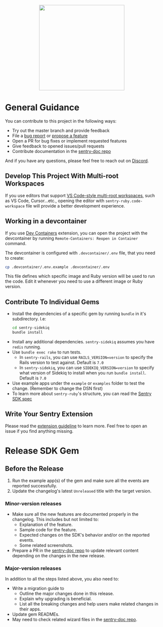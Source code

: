 <p align="center">
  <a href="https://sentry.io" target="_blank" align="center">
    <img src="https://sentry-brand.storage.googleapis.com/sentry-logo-black.png" width="280">
  </a>
  <br />
</p>

# General Guidance

You can contribute to this project in the following ways:

- Try out the master branch and provide feedback
- File a [bug report] or [propose a feature]
- Open a PR for bug fixes or implement requested features
- Give feedback to opened issues/pull requests
- Contribute documentation in the [sentry-doc repo]

And if you have any questions, please feel free to reach out on [Discord].

## Develop This Project With Multi-root Workspaces

If you use editors that support [VS Code-style multi-root workspaces](https://code.visualstudio.com/docs/editor/multi-root-workspaces),
such as VS Code, Cursor...etc., opening the editor with `sentry-ruby.code-workspace` file will provide a better development experience.

## Working in a devcontainer

If you use [Dev Containers](https://marketplace.visualstudio.com/items?itemName=ms-vscode-remote.remote-containers) extension, you can open the project with the devcontainer by running `Remote-Containers: Reopen in Container` command.

The devcontainer is configured with `.devcontainer/.env` file, that you need to create:

```bash
cp .devcontainer/.env.example .devcontainer/.env
```

This file defines which specific image and Ruby version will be used to run the code. Edit it whenever you need to use a different image or Ruby version.

## Contribute To Individual Gems

- Install the dependencies of a specific gem by running `bundle` in it's subdirectory. I.e:
  ```bash
  cd sentry-sidekiq
  bundle install
  ```
- Install any additional dependencies. `sentry-sidekiq` assumes you have `redis` running.
- Use `bundle exec rake` to run tests.
  - In `sentry-rails`, you can use `RAILS_VERSION=version` to specify the Rails version to test against. Default is `7.0`
  - In `sentry-sidekiq`, you can use `SIDEKIQ_VERSION=version` to specify what version of Sidekiq to install when you run `bundle install`. Default is `7.0`
- Use example apps under the `example` or `examples` folder to test the change. (Remember to change the DSN first)
- To learn more about `sentry-ruby`'s structure, you can read the [Sentry SDK spec]

## Write Your Sentry Extension

Please read the [extension guideline] to learn more. Feel free to open an issue if you find anything missing.

# Release SDK Gem

## Before the Release

1. Run the example app(s) of the gem and make sure all the events are reported successfully.
2. Update the changelog's latest `Unreleased` title with the target version.

### Minor-version releases

- Make sure all the new features are documented properly in the changelog. This includes but not limited to:
  - Explanation of the feature.
  - Sample code for the feature.
  - Expected changes on the SDK's behavior and/or on the reported events.
  - Some related screenshots.
- Prepare a PR in the [sentry-doc repo] to update relevant content depending on the changes in the new release.

### Major-version releases

In addition to all the steps listed above, you also need to:

- Write a migration guide to
  - Outline the major changes done in this release.
  - Explain why upgrading is beneficial.
  - List all the breaking changes and help users make related changes in their apps.
- Update gem READMEs.
- May need to check related wizard files in the [sentry-doc repo].


[bug report]: https://github.com/getsentry/sentry-ruby/issues/new?template=bug_report.md
[propose a feature]: https://github.com/getsentry/sentry-ruby/issues/new?template=feature_request.md
[extension guideline]: https://github.com/getsentry/sentry-ruby/blob/master/EXTENSION.md
[Sentry SDK spec]: https://develop.sentry.dev/sdk/unified-api/
[sentry-doc repo]: https://github.com/getsentry/sentry-docs
[Discord]: https://discord.gg/Ww9hbqr
